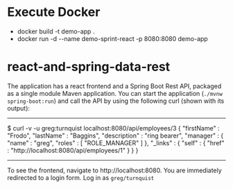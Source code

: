 # Execute Docker
- docker build -t demo-app .
- docker run -d --name demo-sprint-react -p 8080:8080 demo-app 

# react-and-spring-data-rest

The application has a react frontend and a Spring Boot Rest API, packaged as a single module Maven application.
You can start the application (`./mvnw spring-boot:run`) and call the API by using the following curl (shown with its output):

---

\$ curl -v -u greg:turnquist localhost:8080/api/employees/3
{
"firstName" : "Frodo",
"lastName" : "Baggins",
"description" : "ring bearer",
"manager" : {
"name" : "greg",
"roles" : [ "ROLE_MANAGER" ]
},
"\_links" : {
"self" : {
"href" : "http://localhost:8080/api/employees/1"
}
}
}

---

To see the frontend, navigate to http://localhost:8080. You are immediately redirected to a login form. Log in as `greg/turnquist`
